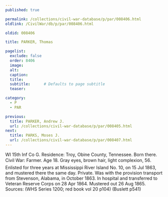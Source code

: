 ```yaml
---
published: true

permalink: /collections/civil-war-database/p/par/008406.html
oldlink: /CivilWar/db/p/par/008406.html

oldid: 008406

title: PARKER, Thomas

pagelist:
  exclude: false
  order: 8406
  image: 
  alt:
  caption:
  title:
  subtitle:      # Defaults to page subtitle
  teaser:

category: 
  - P 
  - PAR

previous:
  title: PARKER, Andrew J.
  url: /collections/civil-war-database/p/par/008405.html  
next:
  title: PARKS, Moses J.
  url: /collections/civil-war-database/p/par/008407.html   
---
```

WI 15th Inf Co G. Residence: Troy, Obine County, Tennessee. Born there. Civil War: Farmer. Age 18. Gray eyes, brown hair, light complexion, 5&#146;6&#148;. Enlisted for three years at Mississippi River Island No. 10, on 15 Jul 1863, and mustered there the same day. Private. Was with the provision transport from Stevenson, Alabama, in October 1863. In hospital and transferred to Veteran Reserve Corps on 28 Apr 1864. Mustered out 26 Aug 1865. Sources: (WHS Series 1200; red book vol 20 p104) (Buslett p541)
